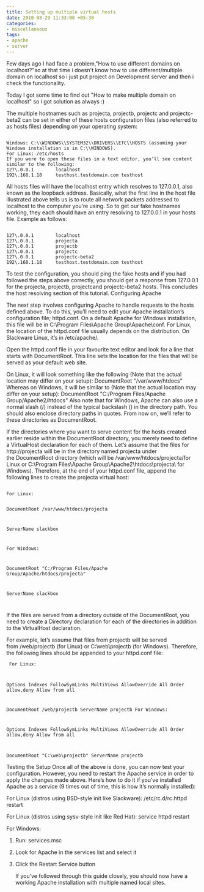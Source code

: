 ```yaml
---
title: Setting up multiple virtual hosts
date: 2010-08-29 11:33:00 +05:30
categories:
- miscellaneous
tags:
- apache
- server
---
```


Few days ago I had face a problem,"How to use different domains on localhost?"so at that time i doesn't know how to use different/multiple domain on localhost so i just put project on Development server and then i check the functionality.

Today I got some time to find out "How to make multiple domain on localhost"
so i got solution as always :)


The multiple hostnames such as projecta, projectb, projectc and projectc-beta2 can be set in either of these hosts configuration files (also referred to as hosts files) depending on your operating system:

<code>
Windows: C:\\WINDOWS\\SYSTEM32\\DRIVERS\\ETC\\HOSTS (assuming your Windows installation is in C:\\WINDOWS).
For Linux: /etc/hosts
If you were to open these files in a text editor, you’ll see content similar to the following:
127\.0.0.1        localhost
192\.168.1.18     testhost.testdomain.com testhost
</code>

All hosts files will have the localhost entry which resolves to 127.0.0.1, also known as the loopback address. Basically, what the first line in the host file illustrated above tells us is to route all network packets addressed to localhost to the computer you’re using.
So to get our fake hostnames working, they each should have an entry resolving to 127.0.0.1 in your hosts file. Example as follows:

<code>
127\.0.0.1        localhost
127\.0.0.1        projecta
127\.0.0.1        projectb
127\.0.0.1        projectc
127\.0.0.1        projectc-beta2
192\.168.1.18     testhost.testdomain.com testhost
</code>

To test the configuration, you should ping the fake hosts and if you had followed the steps above correctly, you should get a response from 127.0.0.1 for the projecta, projectb, projectcand projectc-beta2 hosts. This concludes the host resolving section of this tutorial.
Configuring Apache


The next step involves configuring Apache to handle requests to the hosts defined above. To do this, you’ll need to edit your Apache installation’s configuration file; httpd.conf. On a default Apache for Windows installation, this file will be in C:\\Program Files\\Apache Group\\Apache\\conf. For Linux, the location of the httpd.conf file usually depends on the distribution. On Slackware Linux, it’s in /etc/apache/.


Open the httpd.conf file in your favourite text editor and look for a line that starts with DocumentRoot. This line sets the location for the files that will be served as your default web site.


On Linux, it will look something like the following (Note that the actual location may differ on your setup):
DocumentRoot "/var/www/htdocs"
Whereas on Windows, it will be similar to (Note that the actual location may differ on your setup):
DocumentRoot "C:/Program Files/Apache Group/Apache2/htdocs"
Also note that for Windows, Apache can also use a normal slash (/) instead of the typical backslash () in the directory path. You should also enclose directory paths in quotes. From now on, we’ll refer to these directories as DocumentRoot.


If the directories where you want to serve content for the hosts created earlier reside within the DocumentRoot directory, you merely need to define a VirtualHost declaration for each of them. Let’s assume that the files for http://projecta will be in the directory named projecta under the DocumentRoot directory (which will be /var/www/htdocs/projecta/for Linux or C:\\Program Files\\Apache Group\\Apache2\\htdocs\\projecta\\ for Windows).
Therefore, at the end of your httpd.conf file, append the following lines to create the projecta virtual host:

<code>
For Linux:

DocumentRoot /var/www/htdocs/projecta


ServerName slackbox


For Windows:

DocumentRoot "C:/Program Files/Apache Group/Apache/htdocs/projecta"


ServerName slackbox


</code>

If the files are served from a directory outside of the DocumentRoot, you need to create a Directory declaration for each of the directories in addition to the VirtualHost declaration.


For example, let’s assume that files from projectb will be served from /web/projectb (for Linux) or C:\\web\\projectb (for Windows). Therefore, the following lines should be appended to your httpd.conf file:


<code> For Linux:

Options Indexes FollowSymLinks MultiViews
AllowOverride All
Order allow,deny
Allow from all

DocumentRoot /web/projectb
ServerName projectb
For Windows:

Options Indexes FollowSymLinks MultiViews
AllowOverride All
Order allow,deny
Allow from all

DocumentRoot "C:\\web\\projectb"
ServerName projectb
</code>


Testing the Setup
Once all of the above is done, you can now test your configuration. However, you need to restart the Apache service in order to apply the changes made above. Here’s how to do it if you’ve installed Apache as a service (9 times out of time, this is how it’s normally installed):


For Linux (distros using BSD-style init like Slackware):
/etc/rc.d/rc.httpd restart


For Linux (distros using sysv-style init like Red Hat):
service httpd restart


For Windows:

1. Run: services.msc <br/>

2. Look for Apache in the services list and select it<br/>

3. Click the Restart Service button<br/>
   

   
   If you’ve followed through this guide closely, you should now have a working Apache installation with multiple named local sites.
   